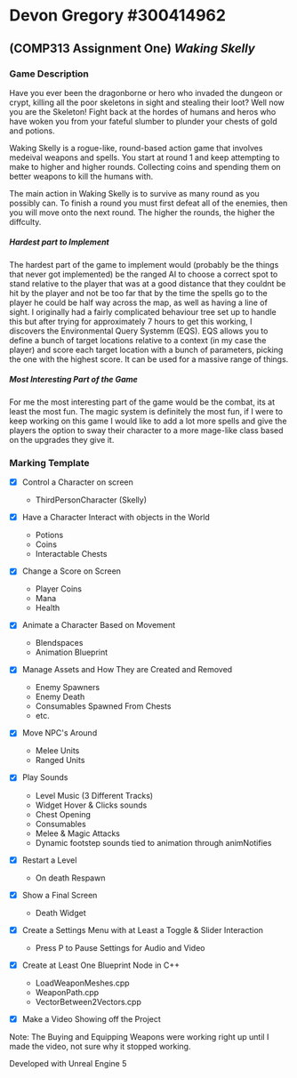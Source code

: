 # Devon Gregory #300414962
## (COMP313 Assignment One) *Waking Skelly*

### Game Description 
 Have you ever been the dragonborne or hero who invaded the dungeon or crypt, killing all the poor skeletons in sight and stealing their loot? 
 Well now you are the Skeleton! Fight back at the hordes of humans and heros who have woken you from your fateful slumber to plunder your chests of gold and potions.
 
 Waking Skelly is a rogue-like, round-based action game that involves medeival weapons and spells. You start at round 1 and keep attempting to make to higher and higher rounds. Collecting coins and spending them on better weapons to kill the humans with. 
 
 The main action in Waking Skelly is to survive as many round as you possibly can. To finish a round you must first defeat all of the enemies, then you will move onto the next round. The higher the rounds, the higher the diffculty.
 
 ##### Hardest part to Implement
  The hardest part of the game to implement would (probably be the things that never got implemented) be the ranged AI to choose a correct spot to stand relative to the player that was at a good distance that they couldnt be hit by the player and not be too far that by the time the spells go to the player he could be half way across the map, as well as having a line of sight. I originally had a fairly complicated behaviour tree set up to handle this but after trying for approximately 7 hours to get this working, I discovers the Environmental Query Systemm (EQS). EQS allows you to define a bunch of target locations relative to a context (in my case the player) and score each target location with a bunch of parameters, picking the one with the highest score. It can be used for a massive range of things.
  
  
 ##### Most Interesting Part of the Game
  For me the most interesting part of the game would be the combat, its at least the most fun. The magic system is definitely the most fun, if I were to keep working on this game I would like to add a lot more spells and give the players the option to sway their character to a more mage-like class based on the upgrades they give it.
  
  
### Marking Template

- [x] Control a Character on screen
    * ThirdPersonCharacter (Skelly)
- [x] Have a Character Interact with objects in the World
    * Potions
    * Coins 
    * Interactable Chests
- [x] Change a Score on Screen
    * Player Coins 
    * Mana
    * Health
- [x] Animate a Character Based on Movement
    * Blendspaces
    * Animation Blueprint
- [x] Manage Assets and How They are Created and Removed
    * Enemy Spawners
    * Enemy Death
    * Consumables Spawned From Chests
    * etc.
- [x] Move NPC's Around
    * Melee Units
    * Ranged Units
- [x] Play Sounds
    * Level Music (3 Different Tracks)
    * Widget Hover & Clicks sounds
    * Chest Opening
    * Consumables
    * Melee & Magic Attacks
    * Dynamic footstep sounds tied to animation through animNotifies
- [x] Restart a Level
    * On death Respawn
- [x] Show a Final Screen
    * Death Widget
- [x] Create a Settings Menu with at Least a Toggle & Slider Interaction
    * Press P to Pause Settings for Audio and Video
- [x] Create at Least One Blueprint Node in C++
    * LoadWeaponMeshes.cpp
    * WeaponPath.cpp
    * VectorBetween2Vectors.cpp 
- [x] Make a Video Showing off the Project


Note: The Buying and Equipping Weapons were working right up until I made the video, not sure why it stopped working.

Developed with Unreal Engine 5
